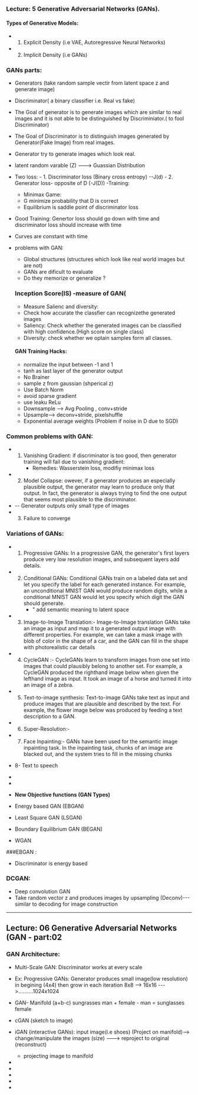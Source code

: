 ### Lecture: 5 Generative Adversarial Networks (GANs).
#### Types of Generative Models: 
-  1. Explicit Density (i.e VAE, Autoregressive Neural Networks)
-  2. Implicit Density (i.e GANs)
### GANs parts:
- Generators (take random sample vectir from latent space z and generate image)
- Discriminator( a binary classifier i.e. Real vs fake)
- The Goal of generator is to generate images which are similar to real images and it is not able to be distinguished by Discriminiator.( to fool Discriminator)
- The Goal of Discriminator is to distinguish images generated by Generator(Fake Image) from real images.
- Generator try to generate images which look real.
- latent random varable (Z) --->  Guassian Distribution
- Two loss:
      -  1. Discriminator loss (Binary cross entropy) --J(d)
      -  2. Generator loss-  opposite of D (-J(D))
-Training:
  - Minimax Game:
  - G minimize probability that D is correct
  - Equilibrium is saddle point of discriminator loss
- Good Training: Genertor loss should go down with time and discriminator loss should increase with time
- Curves are constant with time 

- problems with GAN:
   - Global structures (structures which look like real world images but are not)
   - GANs are dificult to evaluate
   - Do they memorize or generalize ?
   ### Inception Score(IS) -measure of GAN(
   - Measure Salienc and diversity:
   - Check how accurate the classfier can recognizethe generated images
   - Saliency: Check whether the generated images can be classified with high confidence.(High score on single class)
   - Diversity: check whether we optain samples form all classes.
  
  #### GAN Training Hacks:
  -  normalize the input between -1 and 1
  -  tanh as last layer of the generator output
  -  No Brainer
  -  sample z from gaussian (shperical z)
  -  Use Batch Norm
  -  avoid sparse gradient
  -  use leaku ReLu
  -  Downsample --> Avg Pooling , conv+stride
  -  Upsample--> deconv+stride, pixelshuffle
  -  Exponential average weights (Problem if noise in D due to SGD)
 ### Common problems with GAN:
 - 1. Vanishing Gradient: if discriminator is too good, then generator training will fail due to vanishing gradient:
       - Remedies: Wasserstein loss, modifiy minimax loss
 - 2. Model Collapse:  owever, if a generator produces an especially plausible output, the generator may learn to produce only that output. In fact, the generator is always trying to find the one output that seems most plausible to the discriminator.
 -   -- Generator outputs only small type of images
 -  3. Failure to converge

### Variations of GANs:
- 1. Progressive GANs: In a progressive GAN, the generator's first layers produce very low resolution images, and subsequent layers add details. 
- 2. Conditional GANs:  Conditional GANs train on a labeled data set and let you specify the label for each generated instance. For example, an unconditional MNIST GAN would produce random digits, while a conditional MNIST GAN would let you specify which digit the GAN should generate. 
      - " add semantic meaning to latent space
- 3. Image-to-Image Translation:- Image-to-Image translation GANs take an image as input and map it to a generated output image with different properties. For example, we can take a mask image with blob of color in the shape of a car, and the GAN can fill in the shape with photorealistic car details

- 4. CycleGAN :- CycleGANs learn to transform images from one set into images that could plausibly belong to another set. For example, a CycleGAN produced the righthand image below when given the lefthand image as input. It took an image of a horse and turned it into an image of a zebra.
- 5. Text-to-image synthesis: Text-to-image GANs take text as input and produce images that are plausible and described by the text. For example, the flower image below was produced by feeding a text description to a GAN.
- 6. Super-Resolution:-
- 7. Face Inpainting:- GANs have been used for the semantic image inpainting task. In the inpainting task, chunks of an image are blacked out, and the system tries to fill in the missing chunks
- 8- Text to speech
- 



 -     
- **New Objective functions (GAN Types)**
- Energy based GAN (EBGAN)
- Least Square GAN (LSGAN)
- Boundary Equilibrium GAN (BEGAN)
-  WGAN

###EBGAN :
- Discriminator is energy based

### DCGAN:
- Deep convolution GAN
- Take random vector z and produces images by upsampling (Deconv)--- similar to decoding for image construction
-------------------------------------------------------------------------------------------------------------------------------------------

## Lecture: 06 Generative Adversarial Networks (GAN - part:02
### GAN Architecture:
- Multi-Scale GAN: Discriminator works at every scale 
- Ex: Progressive GANs: Generator produces small image(low resolution) in begining (4x4) then grow in each iteration 8x8 --> 16x16 --->..........1024x1024
- GAN- Manifold (a+b-c)  sungrasses man + female - man = sunglasses female
- cGAN (sketch to image)
- iGAN (interactive GANs): input image(i.e shoes) (Project on manifold)--> change/manipulate the images (size) ---> reproject to original (reconstruct)
     - projecting image to manifold
-

- 
- 
- 


-  








